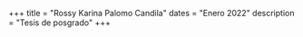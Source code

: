 +++
title = "Rossy Karina Palomo Candila"
dates = "Enero 2022"
description = "Tesis de posgrado"
+++
